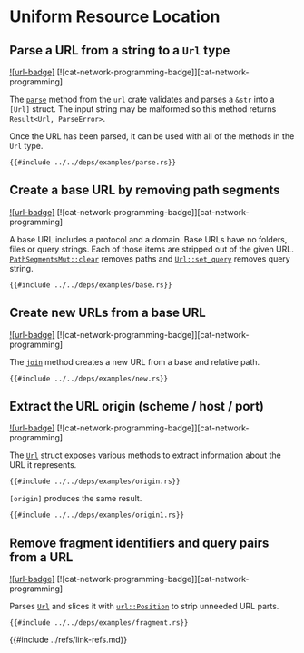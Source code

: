 # Uniform Resource Location

## Parse a URL from a string to a `Url` type

[![url-badge]][url] [![cat-network-programming-badge]][cat-network-programming]

The [`parse`][parse] method from the `url` crate validates and parses a `&str` into a
`[Url]` struct. The input string may be malformed so this method returns
`Result<Url, ParseError>`.

Once the URL has been parsed, it can be used with all of the methods in the
`Url` type.

```rust,editable
{{#include ../../deps/examples/parse.rs}}
```

## Create a base URL by removing path segments

[![url-badge]][url] [![cat-network-programming-badge]][cat-network-programming]

A base URL includes a protocol and a domain.  Base URLs have no folders,
files or query strings.  Each of those items are stripped out of the given
URL.  [`PathSegmentsMut::clear`][PathSegmentsMut::clear] removes paths and [`Url::set_query`][Url::set_query] removes
query string.

```rust,editable
{{#include ../../deps/examples/base.rs}}
```

## Create new URLs from a base URL

[![url-badge]][url] [![cat-network-programming-badge]][cat-network-programming]

The [`join`][join] method creates a new URL from a base and relative path.

```rust,editable
{{#include ../../deps/examples/new.rs}}
```

## Extract the URL origin (scheme / host / port)

[![url-badge]][url] [![cat-network-programming-badge]][cat-network-programming]

The [`Url`][Url] struct exposes various methods to extract information about the URL
it represents.

```rust,editable
{{#include ../../deps/examples/origin.rs}}
```

`[origin]` produces the same result.

```rust,editable
{{#include ../../deps/examples/origin1.rs}}
```

## Remove fragment identifiers and query pairs from a URL

[![url-badge]][url] [![cat-network-programming-badge]][cat-network-programming]

Parses [`Url`][Url] and slices it with [`url::Position`][url::Position] to strip unneeded URL parts.

```rust,editable
{{#include ../../deps/examples/fragment.rs}}
```

[join]: https://docs.rs/url/*/url/struct.Url.html#method.join
[origin]: https://docs.rs/url/*/url/struct.Url.html#method.origin
[parse]: https://docs.rs/url/*/url/struct.Url.html#method.parse
[Url]: https://docs.rs/url/*/url/struct.Url.html
[PathSegmentsMut::clear]: https://docs.rs/url/*/url/struct.PathSegmentsMut.html#method.clear
[Url::set_query]: https://docs.rs/url/*/url/struct.Url.html#method.set_query
[url::Position]: https://docs.rs/url/*/url/enum.Position.html
{{#include ../refs/link-refs.md}}

